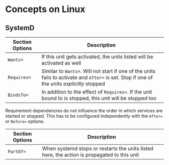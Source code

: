 # Concepts on Linux

## SystemD

| Section Options | Description |
| --------------- | ----------- |
| `Wants=` | If this unit gets activated, the units listed will be activated as well |
| `Requires=` | Similar to `Wants=`. Will not start if one of the units fails to activate and `After=` is set. Stop if one of the units *explicitly* stopped |
| `BindsTo=` | In addition to the effect of `Requires=`. If the unit bound to is stopped, this unit will be stopped too |

Requirement dependencies do not influence the order in which services are started or stopped. This has to be configured independently with the `After=` or `Before=` options.

| Section Options | Description |
| --------------- | ----------- |
| `PartOf=` | When systemd stops or restarts the units listed here, the action is propagated to this unit |
